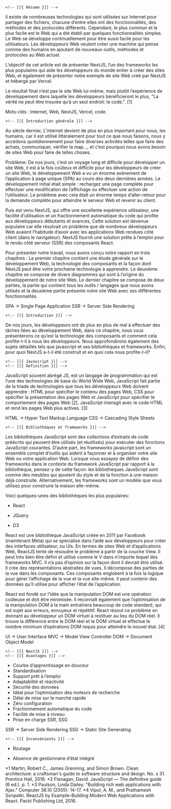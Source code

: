 <!-- This is the full report in french --> 


    <!-- [[{ Résume }]] -->

Il existe de nombreuses technologies qui sont utilisées sur Internet pour partager des fichiers, chacune d’entre elles ont des fonctionnalités, des méthodes et des protocoles différents. Cependant, le plus commun et le plus facile est le Web qui a été établi par quelques fonctionnalités simples. Le Web se développe continuellement pour être aussi facile pour les utilisateurs. Les développeurs Web veulent créer une machine qui pense comme des humains en ajoutant de nouveaux outils, méthodes et protocoles au Web actuel.

L’objectif de cet article est de présenter NextJS, l’un des frameworks les plus populaires qui aide les développeurs du monde entier à créer des sites Web, et également de présenter notre exemple de site Web créé par NextJS et hébergé par Vercel.

Le résultat final n’est pas le site Web lui-même, mais plutôt l’expérience de développement dans laquelle les développeurs bénéficieront le plus, "La vérité ne peut être trouvée qu’à un seul endroit: le code.". [1]

Mots-clés : Internet, Web, NextJS, Vercel, code.

    <!-- [[{ Introduction générale }]] -->

Au siècle dernier, L'internet devient de plus en plus important pour nous, les humains, car il est utilisé littéralement pour tout ce que nous faisons, nous y accédons quotidiennement pour faire diverses activités telles que faire des achats, communiquer, vérifier la map..., et c’est pourquoi nous avons besoin de sites Web pour faire de telles choses.

Problème: De nos jours, c’est un voyage long et difficile pour développer un site Web, il est à la fois coûteux et difficile pour les développeurs de créer un site Web, le développement Web a vu un énorme avènement de l’application à page unique (SPA) au cours des deux dernières années. Le développement initial était simple : rechargez une page complète pour effectuer une modification de l’affichage ou effectuer une action de l’utilisateur. Le problème avec cela était un énorme temps d’aller-retour pour la demande complète pour atteindre le serveur Web et revenir au client.

Puis est venu NextJS, qui offre une excellente expérience utilisateur, une facilité d’utilisation et un fractionnement automatique du code qui profite aux développeurs débutants et avancés, Cette solution est devenue populaire car elle résolvait un problème que de nombreux développeurs Web avaient l’habitude d’avoir avec les applications Web rendues côté client (dans le navigateur). NextJS fournit une solution prête à l’emploi pour le rendu côté serveur (SSR) des composants React.

Pour présenter notre travail, nous avons conçu notre rapport en trois chapitres :
Le premier chapitre contient une étude générale sur le développement Web, la technologie des composants et la façon dont NextJS peut être votre prochaine technologie à apprendre.
Le deuxième chapitre se compose de divers diagrammes qui sont à l’origine du développement de notre site Web.
Le dernier chapitre se compose de deux parties, la partie qui contient tous les outils / langages que nous avons utilisés et la deuxième partie présente notre site Web avec ses différentes fonctionnalités.

SPA -> Single Page Application
SSR -> Server Side Rendering

    <!-- [[{ Introduction }]] -->

De nos jours, les développeurs ont de plus en plus de mal à effectuer des tâches liées au développement Web, dans ce chapitre, nous vous présenterons ce qu’est la technologie des composants et comment cela profite-t-il à nous les développeurs. Nous approfondirons également des sujets détaillés tels que javascript et ses bibliothèques et frameworks. Enfin, pour quoi NextJS a-t-il été construit et en quoi cela nous profite-t-il?

    <!-- [[{ Javascript }]] -->
    <!-- [[{ Definition }]] -->

JavaScript souvent abrégé JS, est un langage de programmation qui est l’une des technologies de base du World Wide Web, JavaScript fait partie de la triade de technologies que tous les développeurs Web doivent apprendre : HTML pour spécifier le contenu des pages Web, CSS pour spécifier la présentation des pages Web et JavaScript pour spécifier le comportement des pages Web [2], JavaScript interagit avec le code HTML et rend les pages Web plus actives. [3]

HTML -> Hyper Text Markup Language
CSS -> Cascading Style Sheets

    <!-- [[{ Bibliothèques et frameworks }]] -->

Les bibliothèques JavaScript sont des collections d’extraits de code préécrits qui peuvent être utilisés (et réutilisés) pour exécuter des fonctions JavaScript courantes. D’autre part, les frameworks javascript sont un ensemble complet d’outils qui aident à façonner et à organiser votre site Web ou votre application Web. Lorsque vous essayez de définir des frameworks dans le contexte du framework JavaScript par rapport à la bibliothèque, pensez-y de cette façon: les bibliothèques JavaScript sont comme des meubles qui ajoutent du style et de la fonction à une maison déjà construite. Alternativement, les frameworks sont un modèle que vous utilisez pour construire la maison elle-même.

Voici quelques-unes des bibliothèques les plus populaires:

  * React 
  * JQuery
  * D3

    <!-- [[{ React }]] -->

React est une bibliothèque JavaScript créée en 2011 par Facebook (maintenant Meta) qui se spécialise dans l’aide aux développeurs pour créer des interfaces utilisateur, ou UIs. En termes de sites Web et d’applications Web, ReactJS tente de résoudre le problème à partir de la couche View. Il peut très bien être défini et utilisé comme le V dans n’importe lequel des frameworks MVC. Il n’a pas d’opinion sur la façon dont il devrait être utilisé. Il crée des représentations abstraites de vues. Il décompose des parties de la vue dans les composants. Ces composants englobent à la fois la logique pour gérer l’affichage de la vue et la vue elle-même. Il peut contenir des données qu’il utilise pour afficher l’état de l’application.

React est fondé sur l’idée que la manipulation DOM est une opération coûteuse et doit être minimisée. Il reconnaît également que l’optimisation de la manipulation DOM à la main entraînera beaucoup de code standard, qui est sujet aux erreurs, ennuyeux et répétitif. React résout ce problème en donnant au développeur un DOM virtuel à restituer au lieu du DOM réel. Il trouve la différence entre le DOM réel et le DOM virtuel et effectue le nombre minimum d’opérations DOM requis pour atteindre le nouvel état. [4]

UI -> User Interface
MVC -> Model View Controller
DOM -> Document Object Model

    <!-- [[{ NextJS }]] -->
    <!-- [[{ Avantages }]] -->
* Courbe d’apprentissage en douceur
* Standardisation
* Support prêt à l’emploi
* Adaptabilité et réactivité
* Sécurité des données
* Idéal pour l’optimisation des moteurs de recherche
* Délai de mise sur le marché rapide
* Zéro configuration 
* Fractionnement automatique du code 
* Facilité de mise à niveau.
* Prise en charge SSR, SSG

SSR -> Server Side Rendering
SSG -> Static Site Generating

    <!-- [[{ Inconvénients }]] -->
* Routage
* Absence de gestionnaire d’état intégré


    <!-- [[{ Citations }]] -->

*1 Martin, Robert C., James Grenning, and Simon Brown. Clean architecture: a craftsman's guide to software structure and design. No. s 31. Prentice Hall, 2018.
*2 Flanagan, David. JavaScript — The definitive guide (6 ed.). p. 1.
*3 Paulson, Linda Dailey. "Building rich web applications with Ajax." Computer 38.10 (2005): 14-17.
*4 Vipul, A. M., and Prathamesh Sonpatki. ReactJS by Example-Building Modern Web Applications with React. Packt Publishing Ltd, 2016. 
